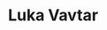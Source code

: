 ---
SICRIS: 15295
draft: false
fixName: luka_vavtar
location: R3.38 - Služba za raziskovalno dejavnost
mailInfo: luka.vavtar@fri.uni-lj.si
officeHours: null
profName: Luka Vavtar
profTitle: Research Department
telephoneInfo: 01/4798-116
title: Luka Vavtar
---